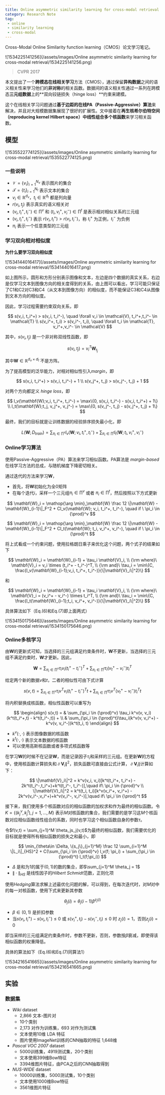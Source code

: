 ```yaml
---
title: Online asymmetric similarity learning for cross-modal retrieval
category: Research Note
tag:
 - online
 - similarity learning
 - cross-modal
---
```


Cross-Modal Online Similarity function learning（CMOS）论文学习笔记。

![1534225141256](/assets/images/Online asymmetric similarity learning for cross-modal retrieval/1534225141256.png)

> CVPR 2017

本文提出了一个**跨模态在线相关学习**方法（CMOS），通过保留**异构数据**之间的语义相关性来学习他们的**非对称**的相关函数。数据间的语义相关性通过一系列在跨模态**三元组数据**上的**双向铰链损失（hinge loss）**约束来建模。

这个在线相关学习问题通过**基于边距的在线PA（Passive-Aggressive）算法**来解决，并且对大规模数据集展现了很好的扩展性。文中接着在**再生核希尔伯特空间（reproducing kernel Hilbert space）**中线性组合多个**核函数**来学习相关函数。

## 模型

![1535522774125](/assets/images/Online asymmetric similarity learning for cross-modal retrieval/1535522774125.png)

### 一些说明

- $\mathcal{V} = \{v_i\}_{i=1}^{N_v}$ 表示图片的集合
- $\mathcal{T} = \{t_i\}_{i=1}^{N_t}$ 表示文本的集合
- $v_i \in \mathbb{R}^{d_v}$，$t_i \in \mathbb{R}^{d_t}$ 都是列向量
- $r(v_i,t_j)$ 表示真实的语义相关对
- $(v_i, t_i^+, t_i^-) \in \prod^v$ 和 $(t_i, v_i^+, v_i^-) \in \prod^t$ 是表示相对相似关系的三元组
- $(v_i, t_i^+, t_i^-)$ 表示 $r(v_i, t_i^+) > r(v_i, t_i^-)$，称 $t_i^+$ 为正例，$t_i^-$ 为负例
- $\pi_i$ 表示一个任意类型的三元组

### 学习双向相对相似度

**为什么要学习双向相似度**

![1534144016417](/assets/images/Online asymmetric similarity learning for cross-modal retrieval/1534144016417.png)

如上图所示，圆形和方形分别表示图像和文本，左边是四个数据的真实关系，右边是仅学习文本到图像方向的相关度得到的关系，由上图可以看出，学习可能只保证了C1和C2对C3和C4（从文本到图像方向）的相似度，而不能保证C3和C4从图像到文本方向的相似度。

因此，学习过程需要约束双向关系，即

$$
s(v_i, t_i^+) > s(v_i, t_i^-), \quad \forall v_i \in \mathcal{V}, t_i^+,t_i^- \in \mathcal{T} \\
s(v_i^+, t_i) > s(v_i^-, t_i), \quad \forall t_i \in \mathcal{T}, v_i^+,v_i^- \in \mathcal{V}
$$

其中，$s(v_i, t_j)$ 是一个非对称双线性函数，即

$$
s(v_i, t_j) = v_i^T\mathbf{W}_{t_j}
$$

其中$\mathbf{W} \in \mathbb{R}^{d_v \times d_t}$ 不是方阵。

为了提高模型的泛华能力，对相对相似性引入*margin*，即

$$
s(v_i, t_i^+) > s(v_i, t_i^-) + 1 \\
s(v_j^+, t_j) > s(v_j^-, t_j) + 1
$$

对两个方向都定义 *hinge loss*，即

$$
l_v(\mathbf{W};v_i, t_i^+, t_i^-) = \max\{0, s(v_i, t_i^-) - s(v_i, t_i^+) + 1\} \\
l_t(\mathbf{W};t_j, v_j^+, v_j^-) = \max\{0, s(v_j^-, t_j) - s(v_j^+, t_j) + 1\}
$$

最终，我们的目标就是让训练数据的经验排序损失最小化，即

$$
L(\mathbf{W};D_{train}) = \sum_{\pi_i\in \prod^v} l_v(\mathbf{W};v_i,t_i^+, t_i^-) + \sum_{\pi_i \in \prod^t} l_t(\mathbf{W};t_i, v_i^+, v_i^-)
$$

### Online学习算法

使用Passive-Aggressive（PA）算法来学习相似函数。PA算法是 *margin-based* 在线学习方法的总成，与随机梯度下降密切相关。

通过迭代的方法来学习$\mathbf{W}$，

* 首先，将$\mathbf{W}$初始化为全0矩阵
* 在每个迭代$i$，采样一个三元组$\pi_i \in \prod^v$ 或者 $\pi_i \in \prod^t$，然后按照以下方式更新

$$
\mathbf{W}_i = \mathop{\arg \min}_\mathbf{W} \frac 12 \|\mathbf{W} - \mathbf{W}_{i-1}\|_F^2 + Cl_v(\mathbf{W}; v_i, t_i^+, t_i^-), \quad if \ \pi_i \in {\prod}^v
$$

$$
\mathbf{W}_i = \mathop{\arg \min}_\mathbf{W} \frac 12 \|\mathbf{W} - \mathbf{W}_{i-1}\|_F^2 + Cl_t(\mathbf{W}; t_i, v_i^+, v_i^-), \quad if \ \pi_i \in {\prod}^t
$$

将上式看成一个约束问题，使用拉格朗日乘子来优化这个问题，两个式子的结果如下

$$
\mathbf{W}_i = \mathbf{W}_{i-1} + \tau_i \mathbf{V}_i, \\
{\rm where}\ \mathbf{V}_i = v_i \times (t_i^+ - t_i^-)^T, \\
{\rm and}\ \tau_i = \min\{C, \frac{l_v(\mathbf{W}_{i-1};v_i, t_i^+, t_i^-)}{\|\mathbf{V}_i\|^2}\}
$$

和

$$
\mathbf{W}_i = \mathbf{W}_{i-1} + \tau_i \mathbf{V}_i, \\
{\rm where}\ \mathbf{V}_i = (v_i^+ - v_i^-) \times t_i^T, \\
{\rm and}\ \tau_i = \min\{C, \frac{l_t(\mathbf{W}_{i-1};t_i, v_i^+, v_i^-)}{\|\mathbf{V}_i\|^2}\}
$$

具体算法如下（Eq.(6)和Eq.(7)即上面两式）

![1534150175646](/assets/images/Online asymmetric similarity learning for cross-modal retrieval/1534150175646.png)

### Online多核学习

由$\mathbf{W}$的更新式可知，当选择的三元组满足约束条件时，$\mathbf{W}$不更新，当选择的三元组不满足约束时，$\mathbf{W}$才更新。因此，

$$
\mathbf{W} = \sum_{\pi_i \in {\prod}^v} \tau_i v_i (t_i^+ - t_i^-)^T + \sum_{\pi_i \in {\prod}^t}\tau_i(v_t^+ - v_i^-)t_i^T
$$

给定两个新的数据$v$和$t$，二者的相似性可由下式计算

$$
s(v,t) = \sum_{\pi_i \in {\prod}^v} \tau_i v^T v_i (t_i^+ - t_i^-)^T t + \sum_{\pi_i \in {\prod}^t}\tau_i v^T(v_t^+ - v_i^-)t_i^Tt
$$

将内积替换成核函数，相似性函数可以重写为

$$
\begin{align}
s(v,t) = & \sum_{\pi_i \in {\prod}^v} \tau_i k^v(v, v_i)(k^t(t_i^+,t) - k^t(t_i^-,t)) + \\
& \sum_{\pi_i \in {\prod}^t}\tau_i(k^v(v, v_i^+) - k^v(v, v_i^-))k^t(t_i, t)
\end{align}
$$

* $k^v(\cdot, \cdot)$ 表示图像数据的核函数
* $k^t(\cdot, \cdot)$ 表示文本数据的核函数
* 可以使用高斯核函数或者多项式核函数等

在学习$\mathbf{W}$的时候不在记录$\mathbf{W}$，而是记录因子$\tau_i$和采样的三元组。在更新$\mathbf{W}$的方程中，使用核函数计算损失和$\|\mathbf{V}_i\|^2$，损失函数可直接由公式计算，$\|\mathbf{V}_i\|$计算如下：

$$
\|\mathbf{V}_i\|^2 = k^v(v_i, v_i)[k^t(t_i^+, t_i^+) - 2k^t(t_i^-,t_i^+)+k^t(t_i^-, t_i^-)],\quad if\ \pi_i \in {\prod}^v \\
\|\mathbf{V}_i\|^2 = k^t(t_i, t_i)[k^v(v_i^+, v_i^+) - 2k^v(v_i^-,v_i^+)+k^v(v_i^-, v_i^-)],\quad if\ \pi_i \in {\prod}^t
$$

接下来，我们使用多个核函数对应的相似函数的加权求和作为最终的相似函数。令$K = \{(k_j^v, k_j^t), j = 1,...,M\}$ 表示$M$对核函数的集合，我们需要的是学习这$M$个核函数对应相似函数线性组合的系数，同时也学习这个相似函数自身的参数$\tau$。

令$f(v,t) = \sum_{j=1}^M \theta_js_j(v,t)$为最终的相似函数，我们需要优化的目标就是使得所有相似函数的损失之和最小，即

$$
\min_{\theta\in \Delta, \{s_j\}_{j=1}^M} \frac 12 \sum_{i=1}^M \|L_i\|_{HS}^2 + C(\sum_{\pi_i \in {\prod}^v} l_v(f; \pi_i) + \sum_{\pi_i \in {\prod}^t} l_t(f;\pi_i))
$$

* $\Delta$ 是和为1的属于$(0,1)$的数的集合，即$\sum_{j=1}^M \theta_j = 1$
* $\|\cdot\|_{HS}$ 是线性因子的*Hilbert Schmidt*范数，正则化项

使用*Hedging*算法求解上述最优化问题的解，可以得到，在每次迭代时，对$M$对中的每一对核函数，使用下式来更新其参数

$$
\theta_j(i) = \theta_j(i-1)\beta^{z_j(i)}
$$

* $\beta \in (0, 1)$ 是折扣参数
* 当$s(v_i,t_i^+) - s(v_i,t_i^-) \le 0$ 或 $s(v_i^+, t_i) - s(v_i^-, t_i) \le 0$ 时 $z_j(i) = 1$，否则$z_j(i) = 0$

即当采样的三元组满足约束条件时，参数不更新，否则，参数按$\beta$衰减，即使得该相似函数的权重降低。

具体的算法如下（Eq.(6)和Eq.(7)同算法1）

![1534216541665](/assets/images/Online asymmetric similarity learning for cross-modal retrieval/1534216541665.png)

## 实验

### 数据集

* *Wiki* dataset
  * 2,866 文本-图片对
  * 10个类别
  * 2,173 对作为训练集，693 对作为测试集
  * 文本使用10维 LDA 特征
  * 图片使用ImageNet训练的CNN抽取的特征 1,648维
* *Pascal VOC 2007* dataset
  * 5000训练集，4919测试集，20个类别
  * 文本使用399维Bow特征
  * 3394维图片特征，由PCA之后的CNN抽取得到
* *NUS-WIDE* dataset
  * 10000训练集，5000测试集，10个类别
  * 文本使用1000维Bow特征
  * 3561维图片特征